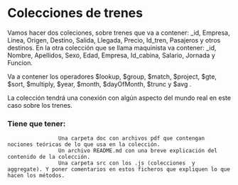 # Colecciones de trenes

Vamos hacer dos coleciones, sobre trenes  que va a contener: _id, Empresa, Linea, Origen, Destino, Salida, Llegada, Precio, Id_tren, Pasajeros y otros destinos. En la otra colección que se llama maquinista  va contener: _id, Nombre, Apellidos, Sexo, Edad, Empresa, Id_cabina, Salario, Jornada y Funcion.

Va a contener los operadores $lookup, $group, $match, $project, $gte, $sort, $multiply, $year, $month, $dayOfMonth, $trunc y $avg  .

La colección  tendrá una conexión con algún aspecto del mundo real en este caso sobre los trenes.

### Tiene que tener:
                    Una carpeta doc con archivos pdf que contengan nociones teóricas de lo que usa en la colección.
                    Un archivo README.md con una breve explicación del contenido de la colección.
                    Una carpeta src con los .js (colecciones  y aggregate). Y poner comentarios en estos ficheros que expliquen lo que hacen los métodos.